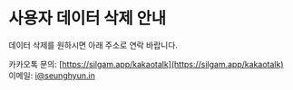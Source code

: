 # 사용자 데이터 삭제 안내

데이터 삭제를 원하시면 아래 주소로 연락 바랍니다.

카카오톡 문의: [https://silgam.app/kakaotalk](https://silgam.app/kakaotalk)  
이메일: [i@seunghyun.in](mailto:i@seunghyun.in)
